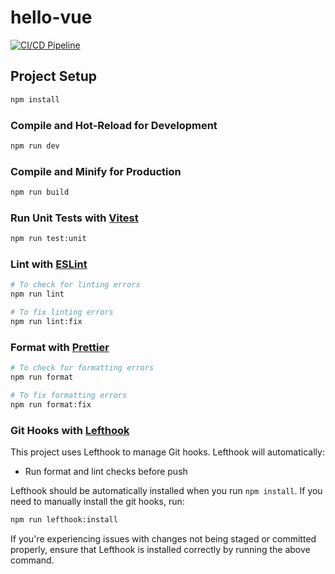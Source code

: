 # hello-vue

[![CI/CD Pipeline](https://github.com/nithyanatarajan/hello-vue/actions/workflows/ci.yml/badge.svg)](https://github.com/nithyanatarajan/hello-vue/actions/workflows/ci.yml)

## Project Setup

```sh
npm install
```

### Compile and Hot-Reload for Development

```sh
npm run dev
```

### Compile and Minify for Production

```sh
npm run build
```

### Run Unit Tests with [Vitest](https://vitest.dev/)

```sh
npm run test:unit
```

### Lint with [ESLint](https://eslint.org/)

```sh
# To check for linting errors
npm run lint

# To fix linting errors
npm run lint:fix
```

### Format with [Prettier](https://prettier.io/)

```sh
# To check for formatting errors
npm run format

# To fix formatting errors
npm run format:fix
```

### Git Hooks with [Lefthook](https://github.com/evilmartians/lefthook)

This project uses Lefthook to manage Git hooks. Lefthook will automatically:
- Run format and lint checks before push

Lefthook should be automatically installed when you run `npm install`. If you need to manually install the git hooks, run:

```sh
npm run lefthook:install
```

If you're experiencing issues with changes not being staged or committed properly, ensure that Lefthook is installed correctly by running the above command.
